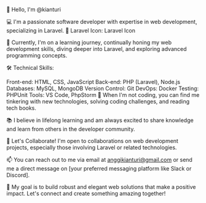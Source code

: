 👋 Hello, I'm @kianturi

💻 I'm a passionate software developer with expertise in web development, specializing in Laravel. 🚀 Laravel Icon: Laravel Icon

🌱 Currently, I'm on a learning journey, continually honing my web development skills, diving deeper into Laravel, and exploring advanced programming concepts.

🛠️ Technical Skills:

Front-end: HTML, CSS, JavaScript
Back-end: PHP (Laravel), Node.js
Databases: MySQL, MongoDB
Version Control: Git
DevOps: Docker
Testing: PHPUnit
Tools: VS Code, PhpStorm
🔧 When I'm not coding, you can find me tinkering with new technologies, solving coding challenges, and reading tech books.

📚 I believe in lifelong learning and am always excited to share knowledge and learn from others in the developer community.

📢 Let's Collaborate! I'm open to collaborations on web development projects, especially those involving Laravel or related technologies.

📫 You can reach out to me via email at anggikianturi@gmail.com or send me a direct message on [your preferred messaging platform like Slack or Discord].

🎯 My goal is to build robust and elegant web solutions that make a positive impact. Let's connect and create something amazing together!

